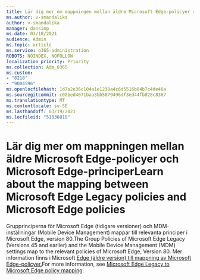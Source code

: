 ```yaml
---
title: Lär dig mer om mappningen mellan äldre Microsoft Edge-policyer och Microsoft Edge-principer
ms.author: v-smandalika
author: v-smandalika
manager: dansimp
ms.date: 03/18/2021
audience: Admin
ms.topic: article
ms.service: o365-administration
ROBOTS: NOINDEX, NOFOLLOW
localization_priority: Priority
ms.collection: Adm_O365
ms.custom:
- "8218"
- "9004596"
ms.openlocfilehash: 1d7a2e36c104a1e1238a4c6d5516b04b7c4de46a
ms.sourcegitcommit: c08bed4071baa3bb5879496df3ed44fb828c8367
ms.translationtype: MT
ms.contentlocale: sv-SE
ms.lasthandoff: 03/19/2021
ms.locfileid: "51036818"
---
```

# <a name="learn-about--the-mapping-between-microsoft-edge-legacy-policies-and-microsoft-edge-policies"></a><span data-ttu-id="1ecd1-102">Lär dig mer om mappningen mellan äldre Microsoft Edge-policyer och Microsoft Edge-principer</span><span class="sxs-lookup"><span data-stu-id="1ecd1-102">Learn about  the mapping between Microsoft Edge Legacy policies and Microsoft Edge policies</span></span>

<span data-ttu-id="1ecd1-103">Grupprinciperna för Microsoft Edge (tidigare versioner) och MDM-inställningar (Mobile Device Management) mappar till relevanta principer i Microsoft Edge, version 80.</span><span class="sxs-lookup"><span data-stu-id="1ecd1-103">The Group Policies of Microsoft Edge Legacy (Versions 45 and earlier) and the Mobile Device Management (MDM) settings map to the relevant policies of Microsoft Edge, Version 80.</span></span> <span data-ttu-id="1ecd1-104">Mer information finns i Microsoft [Edge (äldre version) till mappning av Microsoft Edge-policyer.](https://docs.microsoft.com/deployedge/microsoft-edge-policy-map-legacy-to-newedge)</span><span class="sxs-lookup"><span data-stu-id="1ecd1-104">For more information, see [Microsoft Edge Legacy to Microsoft Edge policy mapping](https://docs.microsoft.com/deployedge/microsoft-edge-policy-map-legacy-to-newedge).</span></span>